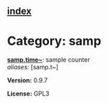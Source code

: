 [index](index.html) 
---

# Category: samp




[**samp.time\~**](samp.time~.html): sample counter <br>
_aliases:_ \[samp.t\~\]



**Version:** 0.9.7

**License:** GPL3
